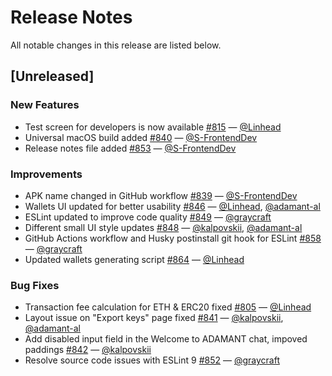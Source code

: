 # Release Notes

All notable changes in this release are listed below.

## [Unreleased]

### New Features
- Test screen for developers is now available [#815](https://github.com/Adamant-im/adamant-im/pull/815) — [@Linhead](https://github.com/Linhead)
- Universal macOS build added [#840](https://github.com/Adamant-im/adamant-im/pull/840) — [@S-FrontendDev](https://github.com/S-FrontendDev)
- Release notes file added [#853](https://github.com/Adamant-im/adamant-im/pull/853) — [@S-FrontendDev](https://github.com/S-FrontendDev)

### Improvements
- APK name changed in GitHub workflow [#839](https://github.com/Adamant-im/adamant-im/pull/839) — [@S-FrontendDev](https://github.com/S-FrontendDev)
- Wallets UI updated for better usability [#846](https://github.com/Adamant-im/adamant-im/pull/846) — [@Linhead](https://github.com/Linhead), [@adamant-al](https://github.com/adamant-al)
- ESLint updated to improve code quality [#849](https://github.com/Adamant-im/adamant-im/pull/849) — [@graycraft](https://github.com/graycraft)
- Different small UI style updates [#848](https://github.com/Adamant-im/adamant-im/pull/848) — [@kalpovskii](https://github.com/kalpovskii), [@adamant-al](https://github.com/adamant-al)
- GitHub Actions workflow and Husky postinstall git hook for ESLint [#858](https://github.com/Adamant-im/adamant-im/pull/858) — [@graycraft](https://github.com/graycraft)
- Updated wallets generating script [#864](https://github.com/Adamant-im/adamant-im/pull/864) — [@Linhead](https://github.com/Linhead)

### Bug Fixes
- Transaction fee calculation for ETH & ERC20 fixed [#805](https://github.com/Adamant-im/adamant-im/pull/805) — [@Linhead](https://github.com/Linhead)
- Layout issue on "Export keys" page fixed [#841](https://github.com/Adamant-im/adamant-im/pull/841) — [@kalpovskii](https://github.com/kalpovskii), [@adamant-al](https://github.com/adamant-al)
- Add disabled input field in the Welcome to ADAMANT chat, impoved paddings [#842](https://github.com/Adamant-im/adamant-im/pull/842) — [@kalpovskii](https://github.com/kalpovskii)
- Resolve source code issues with ESLint 9 [#852](https://github.com/Adamant-im/adamant-im/pull/852) — [@graycraft](https://github.com/graycraft)
